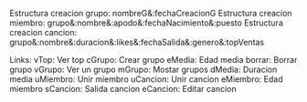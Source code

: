 Estructura creacion grupo: nombreG&:fechaCreacionG
Estructura creacion miembro: grupo&:nombre&:apodo&:fechaNacimiento&:puesto
Estructura creacion cancion: grupo&:nombre&:duracion&:likes&:fechaSalida&:genero&:topVentas

Links:
    vTop: Ver top
    cGrupo: Crear grupo
    eMedia: Edad media
    borrar: Borrar grupo
    vGrupo: Ver un grupo
    mGrupo: Mostar grupos
    dMedia: Duracion media
    uMiembro: Unir miembro
    uCancion: Unir cancion
    eMiembro: Edad miembro
    sCancion: Salida cancion
    eCancion: Editar cancion